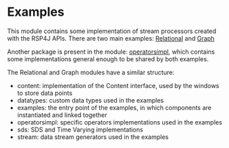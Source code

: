 # Examples

This module contains some implementation of stream processors created with the RSP4J APIs.
There are two main examples: [Relational](src/main/java/relational) and [Graph](src/main/java/graph/jena)

Another package is present in the module: [operatorsimpl](src/main/java/operatorsimpl), which contains some implementations general enough to be shared by both examples.

The Relational and Graph modules have a similar structure:

- content: implementation of the Content interface, used by the windows to store data points
- datatypes: custom data types used in the examples 
- examples: the entry point of the examples, in which components are instantiated and linked together
- operatorsimpl: specific operators implementations used in the examples
- sds: SDS and Time Varying implementations
- stream: data stream generators used in the examples

